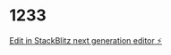 # 1233

[Edit in StackBlitz next generation editor ⚡️](https://stackblitz.com/~/github.com/Harish-Reddy-Duggempudi/1233)
